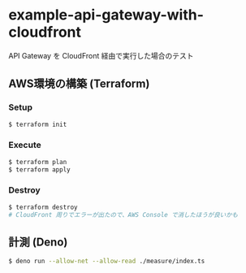 # example-api-gateway-with-cloudfront
API Gateway を CloudFront 経由で実行した場合のテスト

## AWS環境の構築 (Terraform)

### Setup

```bash
$ terraform init
```

### Execute

```bash
$ terraform plan
$ terraform apply
```

### Destroy

```bash
$ terraform destroy
# CloudFront 周りでエラーが出たので、AWS Console で消したほうが良いかも
```

## 計測 (Deno)

```bash
$ deno run --allow-net --allow-read ./measure/index.ts
```
